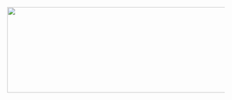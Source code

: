 <!--

- 🔭 I’m currently working on **Clinical Research**
- 🌱 I’m currently learning **python tkinter**
- 👯 I’m looking to collaborate on ...
- 🤔 I’m looking for help with ...
- 💬 Ask me about ...
- 📫 How to reach me: [![GMAIL](https://img.shields.io/badge/Gmail-D14836?style=for-the-badge&logo=gmail&logoColor=white)](songyoung.officail@gmail.com)
- 😄 Pronouns: ...
- ⚡ Fun fact: ...

<br>



<h3 style="text-align: center;">Languages</h3>

<p style="text-align: center;"> <img alt="Python" src="https://img.shields.io/badge/python%20-%2314354C.svg?&style=for-the-badge&logo=python&logoColor=white"/> <img alt="JavaScript" src="https://img.shields.io/badge/JavaScript-F7DF1E?style=for-the-badge&logo=javascript&logoColor=black"><img alt="HTML5" src="https://img.shields.io/badge/html5%20-%23E34F26.svg?&style=for-the-badge&logo=html5&logoColor=white"/> <img alt="CSS" src="https://img.shields.io/badge/CSS-239120?&style=for-the-badge&logo=css3&logoColor=white" /> <img alt="Markdown" src="https://img.shields.io/badge/markdown-%23000000.svg?&style=for-the-badge&logo=markdown&logoColor=white"/></p>

<h3 style="text-align: center;">Frameworks</h3>

<p style="text-align: center;"><img alt="Django" src="https://img.shields.io/badge/django%20-%23092E20.svg?&style=for-the-badge&logo=django&logoColor=white"/> <img alt="Vue.js" src="	https://img.shields.io/badge/Vue.js-35495E?style=for-the-badge&logo=vuedotjs&logoColor=4FC08D"/></p>

<h3 style="text-align: center;">Database</h3>

<p style="text-align: center;"><img alt="MySQL" src="https://img.shields.io/badge/MySQL-00000F?style=for-the-badge&logo=mysql&logoColor=white"/> <img alt="SQLite" src="	https://img.shields.io/badge/SQLite-07405E?style=for-the-badge&logo=sqlite&logoColor=white"/></p>

<h3 style="text-align: center;">Cloud</h3>

<p style="text-align: center;"><img alt="AWS" src="	https://img.shields.io/badge/Amazon_AWS-232F3E?style=for-the-badge&logo=amazon-aws&logoColor=white"/> <img alt="Netlify" src="https://img.shields.io/badge/Netlify-00C7B7?style=for-the-badge&logo=netlify&logoColor=white" /> </p>

<h3 style="text-align: center;">Other</h3>

<p style="text-align: center;"> <img alt="Node.js" src="	https://img.shields.io/badge/Node.js-339933?style=for-the-badge&logo=nodedotjs&logoColor=white" /> <img alt="npm" src="https://img.shields.io/badge/npm-CB3837?style=for-the-badge&logo=npm&logoColor=white" /> <img alt="Jupyter" src="https://img.shields.io/badge/Jupyter-F37626.svg?&style=for-the-badge&logo=Jupyter&logoColor=white" /> <img alt="Bootstrap" src="https://img.shields.io/badge/Bootstrap-563D7C?style=for-the-badge&logo=bootstrap&logoColor=white" /> <img alt="Conda" src="https://img.shields.io/badge/conda-342B029.svg?&style=for-the-badge&logo=anaconda&logoColor=white" /> <img alt="Git" src="https://img.shields.io/badge/git%20-%23F05033.svg?&style=for-the-badge&logo=git&logoColor=white"/> <img alt="Postman" src="https://img.shields.io/badge/Postman-FF6C37?style=for-the-badge&logo=Postman&logoColor=white" /> <img alt="Nginx" src="	https://img.shields.io/badge/Nginx-009639?style=for-the-badge&logo=nginx&logoColor=white" /></p>

-->

<center><img src="https://github-readme-stats.vercel.app/api?username=SongArtish" width="1000" height="200"></center>
